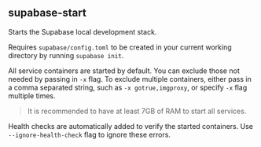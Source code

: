 ## supabase-start

Starts the Supabase local development stack.

Requires `supabase/config.toml` to be created in your current working directory by running `supabase init`.

All service containers are started by default. You can exclude those not needed by passing in `-x` flag. To exclude multiple containers, either pass in a comma separated string, such as `-x gotrue,imgproxy`, or specify `-x` flag multiple times.

> It is recommended to have at least 7GB of RAM to start all services.

Health checks are automatically added to verify the started containers. Use `--ignore-health-check` flag to ignore these errors.
